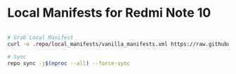 # Local Manifests for Redmi Note 10 #


```bash

# Grab Local Manifest
curl -o .repo/local_manifests/vanilla_manifests.xml https://raw.githubusercontent.com/boedhack/local_manifest/master/local_manifest.xml --create-dirs

# Sync
repo sync -j$(nproc --all) --force-sync
```
